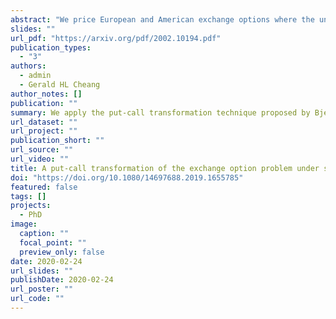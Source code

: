 ```yaml
---
abstract: "We price European and American exchange options where the underlying asset prices are modelled using a Merton (1976) jump-diffusion with a common Heston (1993) stochastic volatility process. Pricing is performed under an equivalent martingale measure obtained by setting the second asset yield process as the numeraire asset, as suggested by Bjerskund and Stensland (1993). Such a choice for the numeraire reduces the exchange option pricing problem, a two-dimensional problem, to pricing a call option written on the ratio of the yield processes of the two assets, a one-dimensional problem. The joint transition density function of the asset yield ratio process and the instantaneous variance process is then determined from the corresponding Kolmogorov backward equation via integral transforms. We then determine integral representations for the European exchange option price and the early exercise premium and state a linked system of integral equations that characterizes the American exchange option price and the associated early exercise boundary. Properties of the early exercise boundary near maturity are also discussed."
slides: ""
url_pdf: "https://arxiv.org/pdf/2002.10194.pdf"
publication_types:
  - "3"
authors:
  - admin
  - Gerald HL Cheang
author_notes: []
publication: ""
summary: We apply the put-call transformation technique proposed by Bjerskund and Stensland (1993) to obtain integral representations of European and American exchange option prices under stochastic volatility and jump diffusion dynamics
url_dataset: ""
url_project: ""
publication_short: ""
url_source: ""
url_video: ""
title: A put-call transformation of the exchange option problem under stochastic volatility and jump diffusion dynamics
doi: "https://doi.org/10.1080/14697688.2019.1655785"
featured: false
tags: []
projects: 
  - PhD
image:
  caption: ""
  focal_point: ""
  preview_only: false
date: 2020-02-24
url_slides: ""
publishDate: 2020-02-24
url_poster: ""
url_code: ""
---
```

